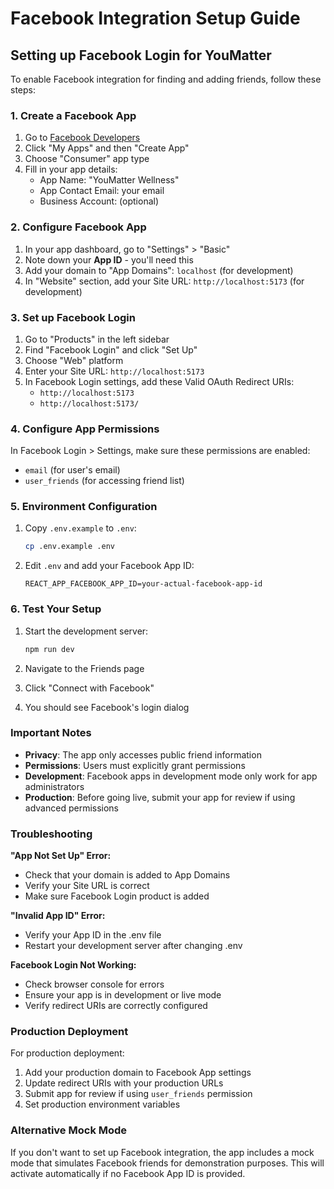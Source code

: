 # Facebook Integration Setup Guide

## Setting up Facebook Login for YouMatter

To enable Facebook integration for finding and adding friends, follow these steps:

### 1. Create a Facebook App

1. Go to [Facebook Developers](https://developers.facebook.com/)
2. Click "My Apps" and then "Create App"
3. Choose "Consumer" app type
4. Fill in your app details:
   - App Name: "YouMatter Wellness"
   - App Contact Email: your email
   - Business Account: (optional)

### 2. Configure Facebook App

1. In your app dashboard, go to "Settings" > "Basic"
2. Note down your **App ID** - you'll need this
3. Add your domain to "App Domains": `localhost` (for development)
4. In "Website" section, add your Site URL: `http://localhost:5173` (for development)

### 3. Set up Facebook Login

1. Go to "Products" in the left sidebar
2. Find "Facebook Login" and click "Set Up"
3. Choose "Web" platform
4. Enter your Site URL: `http://localhost:5173`
5. In Facebook Login settings, add these Valid OAuth Redirect URIs:
   - `http://localhost:5173`
   - `http://localhost:5173/`

### 4. Configure App Permissions

In Facebook Login > Settings, make sure these permissions are enabled:
- `email` (for user's email)
- `user_friends` (for accessing friend list)

### 5. Environment Configuration

1. Copy `.env.example` to `.env`:
   ```bash
   cp .env.example .env
   ```

2. Edit `.env` and add your Facebook App ID:
   ```
   REACT_APP_FACEBOOK_APP_ID=your-actual-facebook-app-id
   ```

### 6. Test Your Setup

1. Start the development server:
   ```bash
   npm run dev
   ```

2. Navigate to the Friends page
3. Click "Connect with Facebook"
4. You should see Facebook's login dialog

### Important Notes

- **Privacy**: The app only accesses public friend information
- **Permissions**: Users must explicitly grant permissions
- **Development**: Facebook apps in development mode only work for app administrators
- **Production**: Before going live, submit your app for review if using advanced permissions

### Troubleshooting

**"App Not Set Up" Error:**
- Check that your domain is added to App Domains
- Verify your Site URL is correct
- Make sure Facebook Login product is added

**"Invalid App ID" Error:**
- Verify your App ID in the .env file
- Restart your development server after changing .env

**Facebook Login Not Working:**
- Check browser console for errors
- Ensure your app is in development or live mode
- Verify redirect URIs are correctly configured

### Production Deployment

For production deployment:

1. Add your production domain to Facebook App settings
2. Update redirect URIs with your production URLs
3. Submit app for review if using `user_friends` permission
4. Set production environment variables

### Alternative Mock Mode

If you don't want to set up Facebook integration, the app includes a mock mode that simulates Facebook friends for demonstration purposes. This will activate automatically if no Facebook App ID is provided.